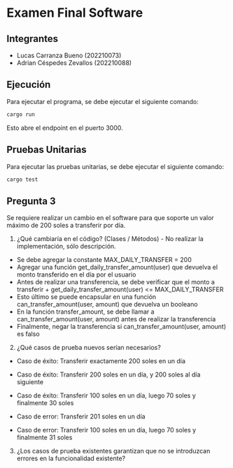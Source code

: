 # Examen Final Software

## Integrantes
- Lucas Carranza Bueno (202210073)
- Adrian Céspedes Zevallos (202210088)


## Ejecución
Para ejecutar el programa, se debe ejecutar el siguiente comando:
```bash
cargo run
```
Esto abre el endpoint en el puerto 3000.


## Pruebas Unitarias
Para ejecutar las pruebas unitarias, se debe ejecutar el siguiente comando:
```bash
cargo test
```


## Pregunta 3
Se requiere realizar un cambio en el software para que soporte un valor máximo de 200 soles a transferir por día.
1. ¿Qué cambiaría en el código? (Clases / Métodos) - No realizar la implementación, sólo descripción.
- Se debe agregar la constante MAX_DAILY_TRANSFER = 200
- Agregar una función get_daily_transfer_amount(user) que devuelva el monto transferido en el día por el usuario
- Antes de realizar una transferencia, se debe verificar que el monto a transferir + get_daily_transfer_amount(user) <= MAX_DAILY_TRANSFER
- Esto último se puede encapsular en una función can_transfer_amount(user, amount) que devuelva un booleano
- En la función transfer_amount, se debe llamar a can_transfer_amount(user, amount) antes de realizar la transferencia
- Finalmente, negar la transferencia si can_transfer_amount(user, amount) es falso

2. ¿Qué casos de prueba nuevos serían necesarios?
- Caso de éxito: Transferir exactamente 200 soles en un día
- Caso de éxito: Transferir 200 soles en un día, y 200 soles al día siguiente
- Caso de éxito: Transferir 100 soles en un día, luego 70 soles y finalmente 30 soles

- Caso de error: Transferir 201 soles en un día
- Caso de error: Transferir 100 soles en un día, luego 70 soles y finalmente 31 soles

3. ¿Los casos de prueba existentes garantizan que no se introduzcan errores en la funcionalidad existente?

